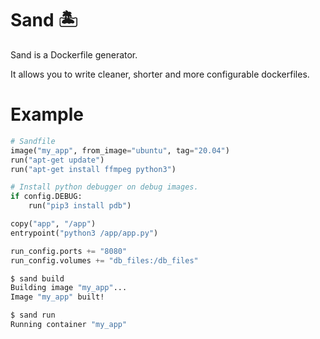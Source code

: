 # Sand 🏝
Sand is a Dockerfile generator.

It allows you to write cleaner, shorter and more configurable dockerfiles.

# Example

```python
# Sandfile
image("my_app", from_image="ubuntu", tag="20.04")
run("apt-get update")
run("apt-get install ffmpeg python3")

# Install python debugger on debug images.
if config.DEBUG:
    run("pip3 install pdb")

copy("app", "/app")
entrypoint("python3 /app/app.py")

run_config.ports += "8080"
run_config.volumes += "db_files:/db_files"
```

```bash
$ sand build
Building image "my_app"...
Image "my_app" built!
```

```bash
$ sand run
Running container "my_app"
```
